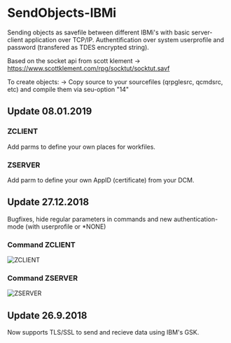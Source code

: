 # SendObjects-IBMi

Sending objects as savefile between different IBMi's with basic server-client application over TCP/IP.
Authentification over system userprofile and password (transfered as TDES encrypted string).


Based on the socket api from scott klement
 -> https://www.scottklement.com/rpg/socktut/socktut.savf

To create objects:
 -> Copy source to your sourcefiles (qrpglesrc, qcmdsrc, etc) and compile them via seu-option "14"

## Update 08.01.2019
### ZCLIENT
Add parms to define your own places for workfiles.
### ZSERVER
Add parm to define your own AppID (certificate) from your DCM.

## Update 27.12.2018
Bugfixes, hide regular parameters in commands and new authentication-mode (with userprofile or *NONE)

### Command ZCLIENT
![ZCLIENT](https://github.com/PantalonOrange/SendObjects-IBMi/blob/master/zclient.gif)

### Command ZSERVER
![ZSERVER](https://github.com/PantalonOrange/SendObjects-IBMi/blob/master/zserver.png)

## Update 26.9.2018
Now supports TLS/SSL to send and recieve data using IBM's GSK.
